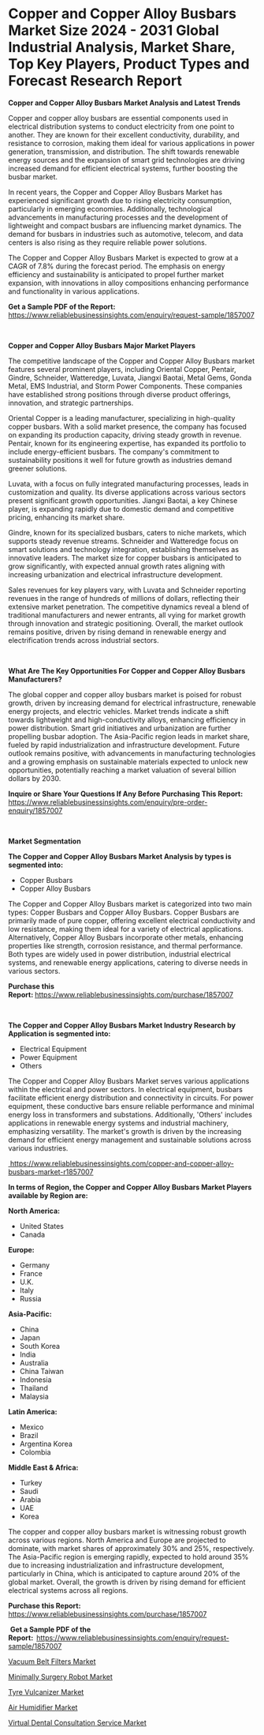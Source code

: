 <p><h1>Copper and Copper Alloy Busbars Market Size 2024 - 2031 Global Industrial Analysis, Market Share, Top Key Players, Product Types and Forecast Research Report</h1></p><p><strong>Copper and Copper Alloy Busbars Market Analysis and Latest Trends</strong></p>
<p><p>Copper and copper alloy busbars are essential components used in electrical distribution systems to conduct electricity from one point to another. They are known for their excellent conductivity, durability, and resistance to corrosion, making them ideal for various applications in power generation, transmission, and distribution. The shift towards renewable energy sources and the expansion of smart grid technologies are driving increased demand for efficient electrical systems, further boosting the busbar market.</p><p>In recent years, the Copper and Copper Alloy Busbars Market has experienced significant growth due to rising electricity consumption, particularly in emerging economies. Additionally, technological advancements in manufacturing processes and the development of lightweight and compact busbars are influencing market dynamics. The demand for busbars in industries such as automotive, telecom, and data centers is also rising as they require reliable power solutions. </p><p>The Copper and Copper Alloy Busbars Market is expected to grow at a CAGR of 7.8% during the forecast period. The emphasis on energy efficiency and sustainability is anticipated to propel further market expansion, with innovations in alloy compositions enhancing performance and functionality in various applications.</p></p>
<p><strong>Get a Sample PDF of the Report:&nbsp;</strong> <a href="https://www.reliablebusinessinsights.com/enquiry/request-sample/1857007?utm_campaign=63&utm_medium=2&utm_source=Github&utm_content=ia&utm_term=20102024&utm_id=copper-and-copper-alloy-busbars">https://www.reliablebusinessinsights.com/enquiry/request-sample/1857007</a></p>
<p>&nbsp;</p>
<p><strong>Copper and Copper Alloy Busbars Major Market Players</strong></p>
<p><p>The competitive landscape of the Copper and Copper Alloy Busbars market features several prominent players, including Oriental Copper, Pentair, Gindre, Schneider, Watteredge, Luvata, Jiangxi Baotai, Metal Gems, Gonda Metal, EMS Industrial, and Storm Power Components. These companies have established strong positions through diverse product offerings, innovation, and strategic partnerships.</p><p>Oriental Copper is a leading manufacturer, specializing in high-quality copper busbars. With a solid market presence, the company has focused on expanding its production capacity, driving steady growth in revenue. Pentair, known for its engineering expertise, has expanded its portfolio to include energy-efficient busbars. The company's commitment to sustainability positions it well for future growth as industries demand greener solutions.</p><p>Luvata, with a focus on fully integrated manufacturing processes, leads in customization and quality. Its diverse applications across various sectors present significant growth opportunities. Jiangxi Baotai, a key Chinese player, is expanding rapidly due to domestic demand and competitive pricing, enhancing its market share.</p><p>Gindre, known for its specialized busbars, caters to niche markets, which supports steady revenue streams. Schneider and Watteredge focus on smart solutions and technology integration, establishing themselves as innovative leaders. The market size for copper busbars is anticipated to grow significantly, with expected annual growth rates aligning with increasing urbanization and electrical infrastructure development.</p><p>Sales revenues for key players vary, with Luvata and Schneider reporting revenues in the range of hundreds of millions of dollars, reflecting their extensive market penetration. The competitive dynamics reveal a blend of traditional manufacturers and newer entrants, all vying for market growth through innovation and strategic positioning. Overall, the market outlook remains positive, driven by rising demand in renewable energy and electrification trends across industrial sectors.</p></p>
<p>&nbsp;</p>
<p><strong>What Are The Key Opportunities For Copper and Copper Alloy Busbars Manufacturers?</strong></p>
<p><p>The global copper and copper alloy busbars market is poised for robust growth, driven by increasing demand for electrical infrastructure, renewable energy projects, and electric vehicles. Market trends indicate a shift towards lightweight and high-conductivity alloys, enhancing efficiency in power distribution. Smart grid initiatives and urbanization are further propelling busbar adoption. The Asia-Pacific region leads in market share, fueled by rapid industrialization and infrastructure development. Future outlook remains positive, with advancements in manufacturing technologies and a growing emphasis on sustainable materials expected to unlock new opportunities, potentially reaching a market valuation of several billion dollars by 2030.</p></p>
<p><strong>Inquire or Share Your Questions If Any Before Purchasing This Report:</strong> <a href="https://www.reliablebusinessinsights.com/enquiry/pre-order-enquiry/1857007?utm_campaign=63&utm_medium=2&utm_source=Github&utm_content=ia&utm_term=20102024&utm_id=copper-and-copper-alloy-busbars">https://www.reliablebusinessinsights.com/enquiry/pre-order-enquiry/1857007</a></p>
<p>&nbsp;</p>
<p><strong>Market Segmentation</strong></p>
<p><strong>The Copper and Copper Alloy Busbars Market Analysis by types is segmented into:</strong></p>
<p><ul><li>Copper Busbars</li><li>Copper Alloy Busbars</li></ul></p>
<p><p>The Copper and Copper Alloy Busbars market is categorized into two main types: Copper Busbars and Copper Alloy Busbars. Copper Busbars are primarily made of pure copper, offering excellent electrical conductivity and low resistance, making them ideal for a variety of electrical applications. Alternatively, Copper Alloy Busbars incorporate other metals, enhancing properties like strength, corrosion resistance, and thermal performance. Both types are widely used in power distribution, industrial electrical systems, and renewable energy applications, catering to diverse needs in various sectors.</p></p>
<p><strong>Purchase this Report:&nbsp;</strong><a href="https://www.reliablebusinessinsights.com/purchase/1857007?utm_campaign=63&utm_medium=2&utm_source=Github&utm_content=ia&utm_term=20102024&utm_id=copper-and-copper-alloy-busbars">https://www.reliablebusinessinsights.com/purchase/1857007</a></p>
<p>&nbsp;</p>
<p><strong>The Copper and Copper Alloy Busbars Market Industry Research by Application is segmented into:</strong></p>
<p><ul><li>Electrical Equipment</li><li>Power Equipment</li><li>Others</li></ul></p>
<p><p>The Copper and Copper Alloy Busbars Market serves various applications within the electrical and power sectors. In electrical equipment, busbars facilitate efficient energy distribution and connectivity in circuits. For power equipment, these conductive bars ensure reliable performance and minimal energy loss in transformers and substations. Additionally, 'Others' includes applications in renewable energy systems and industrial machinery, emphasizing versatility. The market's growth is driven by the increasing demand for efficient energy management and sustainable solutions across various industries.</p></p>
<p><a href="https://www.reliablebusinessinsights.com/copper-and-copper-alloy-busbars-market-r1857007?utm_campaign=63&utm_medium=2&utm_source=Github&utm_content=ia&utm_term=20102024&utm_id=copper-and-copper-alloy-busbars">&nbsp;https://www.reliablebusinessinsights.com/copper-and-copper-alloy-busbars-market-r1857007</a></p>
<p><strong>In terms of Region, the Copper and Copper Alloy Busbars Market Players available by Region are:</strong></p>
<p>
    <p> <strong> North America: </strong>
        <ul>
            <li>United States</li>
            <li>Canada</li>
        </ul>
        </p> 
    <p> <strong> Europe: </strong>
        <ul>
            <li>Germany</li>
            <li>France</li>
            <li>U.K.</li>
            <li>Italy</li>
            <li>Russia</li>
        </ul>
        </p> 
    <p> <strong> Asia-Pacific: </strong>
        <ul>
            <li>China</li>
            <li>Japan</li>
            <li>South Korea</li>
            <li>India</li>
            <li>Australia</li>
            <li>China Taiwan</li>
            <li>Indonesia</li>
            <li>Thailand</li>
            <li>Malaysia</li>
        </ul>
        </p> 
    <p> <strong> Latin America: </strong>
        <ul>
            <li>Mexico</li>
            <li>Brazil</li>
            <li>Argentina Korea</li>
            <li>Colombia</li>
        </ul>
        </p> 
    <p> <strong> Middle East & Africa: </strong>
        <ul>
            <li>Turkey</li>
            <li>Saudi</li>
            <li>Arabia</li>
            <li>UAE</li>
            <li>Korea</li>
        </ul>
    </p>
    </p>
<p><p>The copper and copper alloy busbars market is witnessing robust growth across various regions. North America and Europe are projected to dominate, with market shares of approximately 30% and 25%, respectively. The Asia-Pacific region is emerging rapidly, expected to hold around 35% due to increasing industrialization and infrastructure development, particularly in China, which is anticipated to capture around 20% of the global market. Overall, the growth is driven by rising demand for efficient electrical systems across all regions.</p></p>
<p><strong>Purchase this Report: </strong><a href="https://www.reliablebusinessinsights.com/purchase/1857007?utm_campaign=63&utm_medium=2&utm_source=Github&utm_content=ia&utm_term=20102024&utm_id=copper-and-copper-alloy-busbars">https://www.reliablebusinessinsights.com/purchase/1857007</a></p>
<p>&nbsp;<strong>Get a Sample PDF of the Report:&nbsp;&nbsp;</strong><a href="https://www.reliablebusinessinsights.com/enquiry/request-sample/1857007?utm_campaign=63&utm_medium=2&utm_source=Github&utm_content=ia&utm_term=20102024&utm_id=copper-and-copper-alloy-busbars">https://www.reliablebusinessinsights.com/enquiry/request-sample/1857007</a></p>
<p><strong></strong></p>
<p><p><a href="https://www.linkedin.com/pulse/deep-dive-vacuum-belt-filters-market-itstrends-segmentation-we4ue?utm_campaign=63&utm_medium=2&utm_source=Github&utm_content=ia&utm_term=20102024&utm_id=copper-and-copper-alloy-busbars">Vacuum Belt Filters Market</a></p><p><a href="https://github.com/benjigwozdzus/Market-Research-Report-List-1/blob/main/minimally-surgery-robot-market.md?utm_campaign=63&utm_medium=2&utm_source=Github&utm_content=ia&utm_term=20102024&utm_id=copper-and-copper-alloy-busbars">Minimally Surgery Robot Market</a></p><p><a href="https://issuu.com/reportprime-2/docs/tyre-vulcanizer-market-size-2030.pp_698ecf81615146?utm_campaign=63&utm_medium=2&utm_source=Github&utm_content=ia&utm_term=20102024&utm_id=copper-and-copper-alloy-busbars">Tyre Vulcanizer Market</a></p><p><a href="https://www.linkedin.com/pulse/strategic-roadmap-global-air-humidifier-market-insights-eahce?utm_campaign=63&utm_medium=2&utm_source=Github&utm_content=ia&utm_term=20102024&utm_id=copper-and-copper-alloy-busbars">Air Humidifier Market</a></p><p><a href="https://github.com/abbiewimld/Market-Research-Report-List-1/blob/main/virtual-dental-consultation-service-market.md?utm_campaign=63&utm_medium=2&utm_source=Github&utm_content=ia&utm_term=20102024&utm_id=copper-and-copper-alloy-busbars">Virtual Dental Consultation Service Market</a></p></p>